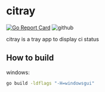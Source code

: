 # citray

[![Go Report Card](https://goreportcard.com/badge/github.com/petershen0307/citray)](https://goreportcard.com/report/github.com/petershen0307/citray)
![github](https://github.com/petershen0307/citray/workflows/citray/badge.svg)

citray is a tray app to display ci status

## How to build

windows:

```sh
go build -ldflags "-H=windowsgui"
```
